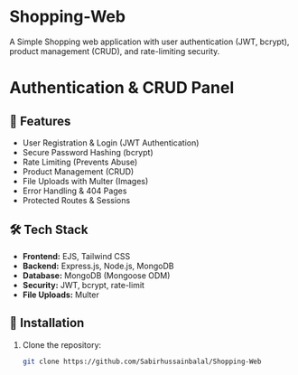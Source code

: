# Shopping-Web
A Simple Shopping web application with user authentication (JWT, bcrypt), product management (CRUD), and rate-limiting security.


# Authentication & CRUD Panel



## 🚀 Features
- User Registration & Login (JWT Authentication)
- Secure Password Hashing (bcrypt)
- Rate Limiting (Prevents Abuse)
- Product Management (CRUD)
- File Uploads with Multer (Images)
- Error Handling & 404 Pages
- Protected Routes & Sessions

## 🛠 Tech Stack
- **Frontend:** EJS, Tailwind CSS  
- **Backend:** Express.js, Node.js, MongoDB  
- **Database:** MongoDB (Mongoose ODM)  
- **Security:** JWT, bcrypt, rate-limit  
- **File Uploads:** Multer  

## 📌 Installation

1. Clone the repository:
   ```bash
   git clone https://github.com/Sabirhussainbalal/Shopping-Web


